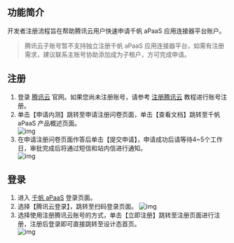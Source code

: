 ## 功能简介
开发者注册流程旨在帮助腾讯云用户快速申请千帆 aPaaS 应用连接器平台账户。
>腾讯云子账号暂不支持独立注册千帆 aPaaS 应用连接器平台，如需有注册需求，建议联系主账号协助添加成为子租户，方可完成申请。


## 注册
1. 登录 [腾讯云](https://cloud.tencent.com/) 官网。如果您尚未注册账号，请参考 [注册腾讯云](https://www.qcloud.com/document/product/378/8415) 教程进行账号注册。
2. 单击【申请内测】跳转至申请注册问卷页面，单击【查看文档】跳转至千帆 aPaaS 产品概述页面。          
  ![img](https://main.qcloudimg.com/raw/27845dd89913dbee263be0f4f296e96b.png)        
3. 在申请注册问卷页面作答后单击【提交申请】，申请成功后请等待4~5个工作日，审批完成后将通过短信和站内信进行通知。        
  ![img](https://main.qcloudimg.com/raw/d265b392620f98b2223255e80f99954a.png)        

## 登录
1. 进入 [千帆 aPaaS](https://apaas-pro.cloud.tencent.com/sign/in) 登录页面。
2. 选择【腾讯云登录】，跳转至扫码登录页面。
![img](https://main.qcloudimg.com/raw/ae27929ce80f6f075fda5fb6171e7096.png)        
3. 选择使用注册腾讯云账号的方式，单击【立即注册】跳转至注册页面进行注册，注册后登录即可直接跳转至设计态首页。                
 ![img](https://main.qcloudimg.com/raw/e7b7fe28cfeae758c6684273ad96e927.png)        
